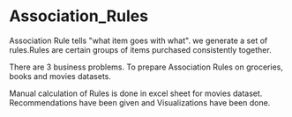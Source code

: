 # Association_Rules
Association Rule tells "what item goes with what". we generate a set of rules.Rules are certain groups of items purchased consistently together. 

There are 3 business problems. To prepare Association Rules on groceries, books and movies datasets.

Manual calculation of Rules is done in excel sheet for movies dataset.
Recommendations have been given and Visualizations have been done. 
